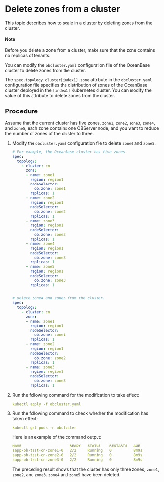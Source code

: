 # Delete zones from a cluster

This topic describes how to scale in a cluster by deleting zones from the cluster.

<main id="notice" type='explain'>
  <h4>Note</h4>
  <p>Before you delete a zone from a cluster, make sure that the zone contains no replicas of tenants. </p>
</main>

You can modify the `obcluster.yaml` configuration file of the OceanBase cluster to delete zones from the cluster.

The `spec.topology.cluster[index1].zone` attribute in the `obcluster.yaml` configuration file specifies the distribution of zones of the OceanBase cluster deployed in the `[index1]` Kubernetes cluster. You can modify the value of this attribute to delete zones from the cluster.

## Procedure

Assume that the current cluster has five zones, `zone1`, `zone2`, `zone3`, `zone4`, and `zone5`, each zone contains one OBServer node, and you want to reduce the number of zones of the cluster to three.

1. Modify the `obcluster.yaml` configuration file to delete `zone4` and `zone5`.

    ```yaml
    # For example, the OceanBase cluster has five zones.
    spec:
      topology:
        - cluster: cn
          zone:
          - name: zone1
            region: region1
            nodeSelector:
              ob.zone: zone1
            replicas: 1
          - name: zone2
            region: region1
            nodeSelector:
              ob.zone: zone2
            replicas: 1
          - name: zone3
            region: region1
            nodeSelector:
              ob.zone: zone3
            replicas: 1
          - name: zone4
            region: region1
            nodeSelector:
              ob.zone: zone3
            replicas: 1
          - name: zone5
            region: region1
            nodeSelector:
              ob.zone: zone3
            replicas: 1


    # Delete zone4 and zone5 from the cluster.
    spec:
      topology:
        - cluster: cn
          zone:
          - name: zone1
            region: region1
            nodeSelector:
              ob.zone: zone1
            replicas: 1
          - name: zone2
            region: region1
            nodeSelector:
              ob.zone: zone2
            replicas: 1
          - name: zone3
            region: region1
            nodeSelector:
              ob.zone: zone3
            replicas: 1

    ```

2. Run the following command for the modification to take effect:

    ```yaml
    kubectl apply -f obcluster.yaml
    ```

3. Run the following command to check whether the modification has taken effect:

    ```yaml
    kubectl get pods -n obcluster
    ```

   Here is an example of the command output:

    ```yaml
    NAME                      READY   STATUS    RESTARTS   AGE
    sapp-ob-test-cn-zone1-0   2/2     Running   0          8m9s
    sapp-ob-test-cn-zone2-0   2/2     Running   0          8m9s
    sapp-ob-test-cn-zone3-0   2/2     Running   0          8m9s
    ```

   The preceding result shows that the cluster has only three zones, `zone1`, `zone2`, and `zone3`. `zone4` and `zone5` have been deleted.

